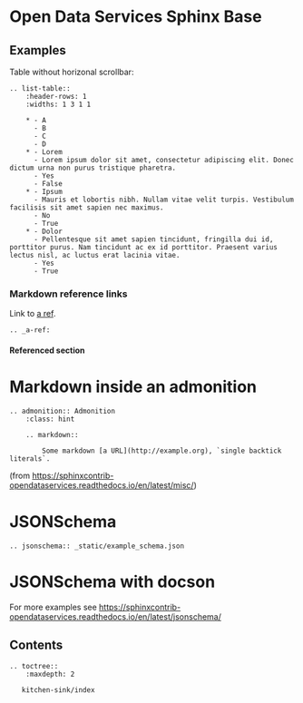 Open Data Services Sphinx Base
==============================


## Examples

Table without horizonal scrollbar:

```{eval-rst}
.. list-table::
    :header-rows: 1
    :widths: 1 3 1 1

    * - A
      - B
      - C
      - D
    * - Lorem
      - Lorem ipsum dolor sit amet, consectetur adipiscing elit. Donec dictum urna non purus tristique pharetra.
      - Yes
      - False
    * - Ipsum
      - Mauris et lobortis nibh. Nullam vitae velit turpis. Vestibulum facilisis sit amet sapien nec maximus.
      - No
      - True
    * - Dolor
      - Pellentesque sit amet sapien tincidunt, fringilla dui id, porttitor purus. Nam tincidunt ac ex id porttitor. Praesent varius lectus nisl, ac luctus erat lacinia vitae.
      - Yes
      - True
```

### Markdown reference links

Link to [a ref](a-ref).


```{eval-rst}
.. _a-ref:
```
#### Referenced section

# Markdown inside an admonition

```{eval-rst}
.. admonition:: Admonition
    :class: hint

    .. markdown::

        Some markdown [a URL](http://example.org), `single backtick literals`.
```

(from <https://sphinxcontrib-opendataservices.readthedocs.io/en/latest/misc/>)

# JSONSchema

```{eval-rst}
.. jsonschema:: _static/example_schema.json
```

# JSONSchema with docson

<script src="_static/docson/widget.js" data-schema="../../_static/example_schema.json"></script>

For more examples see <https://sphinxcontrib-opendataservices.readthedocs.io/en/latest/jsonschema/>

## Contents

```{eval-rst}
.. toctree::
    :maxdepth: 2

   kitchen-sink/index

```

